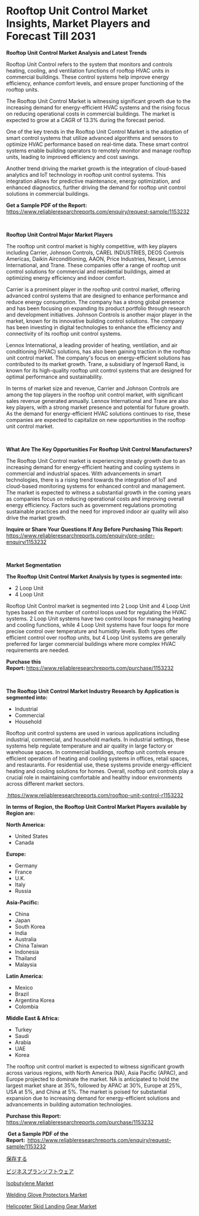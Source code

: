 <p><h1>Rooftop Unit Control Market Insights, Market Players and Forecast Till 2031</h1></p><p><strong>Rooftop Unit Control Market Analysis and Latest Trends</strong></p>
<p><p>Rooftop Unit Control refers to the system that monitors and controls heating, cooling, and ventilation functions of rooftop HVAC units in commercial buildings. These control systems help improve energy efficiency, enhance comfort levels, and ensure proper functioning of the rooftop units.</p><p>The Rooftop Unit Control Market is witnessing significant growth due to the increasing demand for energy-efficient HVAC systems and the rising focus on reducing operational costs in commercial buildings. The market is expected to grow at a CAGR of 13.3% during the forecast period.</p><p>One of the key trends in the Rooftop Unit Control Market is the adoption of smart control systems that utilize advanced algorithms and sensors to optimize HVAC performance based on real-time data. These smart control systems enable building operators to remotely monitor and manage rooftop units, leading to improved efficiency and cost savings.</p><p>Another trend driving the market growth is the integration of cloud-based analytics and IoT technology in rooftop unit control systems. This integration allows for predictive maintenance, energy optimization, and enhanced diagnostics, further driving the demand for rooftop unit control solutions in commercial buildings.</p></p>
<p><strong>Get a Sample PDF of the Report:&nbsp;</strong> <a href="https://www.reliableresearchreports.com/enquiry/request-sample/1153232">https://www.reliableresearchreports.com/enquiry/request-sample/1153232</a></p>
<p>&nbsp;</p>
<p><strong>Rooftop Unit Control Major Market Players</strong></p>
<p><p>The rooftop unit control market is highly competitive, with key players including Carrier, Johnson Controls, CAREL INDUSTRIES, DEOS Controls Americas, Daikin Airconditioning, AAON, Price Industries, Nexant, Lennox International, and Trane. These companies offer a range of rooftop unit control solutions for commercial and residential buildings, aimed at optimizing energy efficiency and indoor comfort.</p><p>Carrier is a prominent player in the rooftop unit control market, offering advanced control systems that are designed to enhance performance and reduce energy consumption. The company has a strong global presence and has been focusing on expanding its product portfolio through research and development initiatives. Johnson Controls is another major player in the market, known for its innovative building control solutions. The company has been investing in digital technologies to enhance the efficiency and connectivity of its rooftop unit control systems.</p><p>Lennox International, a leading provider of heating, ventilation, and air conditioning (HVAC) solutions, has also been gaining traction in the rooftop unit control market. The company's focus on energy-efficient solutions has contributed to its market growth. Trane, a subsidiary of Ingersoll Rand, is known for its high-quality rooftop unit control systems that are designed for optimal performance and sustainability.</p><p>In terms of market size and revenue, Carrier and Johnson Controls are among the top players in the rooftop unit control market, with significant sales revenue generated annually. Lennox International and Trane are also key players, with a strong market presence and potential for future growth. As the demand for energy-efficient HVAC solutions continues to rise, these companies are expected to capitalize on new opportunities in the rooftop unit control market.</p></p>
<p>&nbsp;</p>
<p><strong>What Are The Key Opportunities For Rooftop Unit Control Manufacturers?</strong></p>
<p><p>The Rooftop Unit Control market is experiencing steady growth due to an increasing demand for energy-efficient heating and cooling systems in commercial and industrial spaces. With advancements in smart technologies, there is a rising trend towards the integration of IoT and cloud-based monitoring systems for enhanced control and management. The market is expected to witness a substantial growth in the coming years as companies focus on reducing operational costs and improving overall energy efficiency. Factors such as government regulations promoting sustainable practices and the need for improved indoor air quality will also drive the market growth.</p></p>
<p><strong>Inquire or Share Your Questions If Any Before Purchasing This Report:</strong> <a href="https://www.reliableresearchreports.com/enquiry/pre-order-enquiry/1153232">https://www.reliableresearchreports.com/enquiry/pre-order-enquiry/1153232</a></p>
<p>&nbsp;</p>
<p><strong>Market Segmentation</strong></p>
<p><strong>The Rooftop Unit Control Market Analysis by types is segmented into:</strong></p>
<p><ul><li>2 Loop Unit</li><li>4 Loop Unit</li></ul></p>
<p><p>Rooftop Unit Control market is segmented into 2 Loop Unit and 4 Loop Unit types based on the number of control loops used for regulating the HVAC systems. 2 Loop Unit systems have two control loops for managing heating and cooling functions, while 4 Loop Unit systems have four loops for more precise control over temperature and humidity levels. Both types offer efficient control over rooftop units, but 4 Loop Unit systems are generally preferred for larger commercial buildings where more complex HVAC requirements are needed.</p></p>
<p><strong>Purchase this Report:&nbsp;</strong><a href="https://www.reliableresearchreports.com/purchase/1153232">https://www.reliableresearchreports.com/purchase/1153232</a></p>
<p>&nbsp;</p>
<p><strong>The Rooftop Unit Control Market Industry Research by Application is segmented into:</strong></p>
<p><ul><li>Industrial</li><li>Commercial</li><li>Household</li></ul></p>
<p><p>Rooftop unit control systems are used in various applications including industrial, commercial, and household markets. In industrial settings, these systems help regulate temperature and air quality in large factory or warehouse spaces. In commercial buildings, rooftop unit controls ensure efficient operation of heating and cooling systems in offices, retail spaces, and restaurants. For residential use, these systems provide energy-efficient heating and cooling solutions for homes. Overall, rooftop unit controls play a crucial role in maintaining comfortable and healthy indoor environments across different market sectors.</p></p>
<p><a href="https://www.reliableresearchreports.com/rooftop-unit-control-r1153232">&nbsp;https://www.reliableresearchreports.com/rooftop-unit-control-r1153232</a></p>
<p><strong>In terms of Region, the Rooftop Unit Control Market Players available by Region are:</strong></p>
<p>
    <p> <strong> North America: </strong>
        <ul>
            <li>United States</li>
            <li>Canada</li>
        </ul>
        </p> 
    <p> <strong> Europe: </strong>
        <ul>
            <li>Germany</li>
            <li>France</li>
            <li>U.K.</li>
            <li>Italy</li>
            <li>Russia</li>
        </ul>
        </p> 
    <p> <strong> Asia-Pacific: </strong>
        <ul>
            <li>China</li>
            <li>Japan</li>
            <li>South Korea</li>
            <li>India</li>
            <li>Australia</li>
            <li>China Taiwan</li>
            <li>Indonesia</li>
            <li>Thailand</li>
            <li>Malaysia</li>
        </ul>
        </p> 
    <p> <strong> Latin America: </strong>
        <ul>
            <li>Mexico</li>
            <li>Brazil</li>
            <li>Argentina Korea</li>
            <li>Colombia</li>
        </ul>
        </p> 
    <p> <strong> Middle East & Africa: </strong>
        <ul>
            <li>Turkey</li>
            <li>Saudi</li>
            <li>Arabia</li>
            <li>UAE</li>
            <li>Korea</li>
        </ul>
    </p>
    </p>
<p><p>The rooftop unit control market is expected to witness significant growth across various regions, with North America (NA), Asia Pacific (APAC), and Europe projected to dominate the market. NA is anticipated to hold the largest market share at 35%, followed by APAC at 30%, Europe at 25%, USA at 5%, and China at 5%. The market is poised for substantial expansion due to increasing demand for energy-efficient solutions and advancements in building automation technologies.</p></p>
<p><strong>Purchase this Report: </strong><a href="https://www.reliableresearchreports.com/purchase/1153232">https://www.reliableresearchreports.com/purchase/1153232</a></p>
<p>&nbsp;<strong>Get a Sample PDF of the Report:&nbsp;&nbsp;</strong><a href="https://www.reliableresearchreports.com/enquiry/request-sample/1153232">https://www.reliableresearchreports.com/enquiry/request-sample/1153232</a></p>
<p><strong></strong></p>
<p><p><a href="https://medium.com/@hazelnutt83/%E5%B8%82%E5%A0%B4%E3%81%AE%E3%82%B7%E3%82%A7%E3%82%A2-%E3%82%B5%E3%82%A4%E3%82%BA-%E3%81%8A%E3%82%88%E3%81%B32031%E5%B9%B4%E3%81%BE%E3%81%A7%E3%81%AE%E4%BA%88%E6%B8%AC%E3%81%AB%E7%84%A6%E7%82%B9%E3%82%92%E5%BD%93%E3%81%A6%E3%81%9F%E4%BF%9D%E5%AD%98%E5%B8%82%E5%A0%B4-752296a6736d">保存する</a></p><p><a href="https://github.com/ihabdkwlxs948/Market-Research-Report-List-1/blob/main/607564732166.md">ビジネスプランソフトウェア</a></p><p><a href="https://issuu.com/reportprime-2/docs/isobutylene-market-size-2030.pptx">Isobutylene Market</a></p><p><a href="https://www.linkedin.com/pulse/analyzing-welding-glove-protectors-market-global-industry-mripe?trackingId=jRnYCgllGL1NUvHOodLbGQ%3D%3D">Welding Glove Protectors Market</a></p><p><a href="https://github.com/biheemgalvinlouises6hokrh3h/Market-Research-Report-List-2/blob/main/helicopter-skid-landing-gear-market.md">Helicopter Skid Landing Gear Market</a></p></p>
